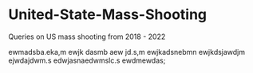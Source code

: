 # United-State-Mass-Shooting
Queries on US mass shooting from 2018 - 2022

ewmadsba.eka,m
ewjk dasmb aew jd.s,m
ewjkadsnebmn
ewjkdsjawdjm
ejwdajdwm.s
edwjasnaedwmslc.s
ewdmewdas;
